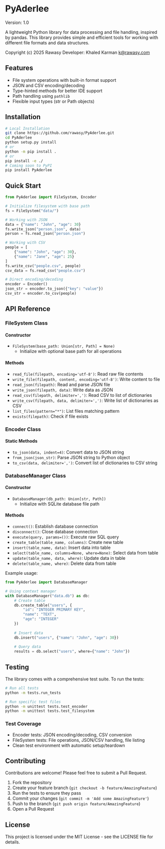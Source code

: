 # PyAderlee

Version: 1.0

A lightweight Python library for data processing and file handling, inspired by pandas. This library provides simple and efficient tools for working with different file formats and data structures.

Copyright (c) 2025 Rawasy
Developer: Khaled Karman <k@rawasy.com>

## Features

- File system operations with built-in format support
- JSON and CSV encoding/decoding
- Type-hinted methods for better IDE support
- Path handling using `pathlib`
- Flexible input types (str or Path objects)

## Installation

```bash
# Local Installation
git clone https://github.com/rawasy/PyAderlee.git
cd PyAderlee
python setup.py install
# or
python -m pip install .
# or
pip install -e ./
# Coming soon to PyPI
pip install PyAderlee
```

## Quick Start

```python
from PyAderlee import FileSystem, Encoder

# Initialize filesystem with base path
fs = FileSystem("data/")

# Working with JSON
data = {"name": "John", "age": 30}
fs.write_json("person.json", data)
person = fs.read_json("person.json")

# Working with CSV
people = [
    {"name": "John", "age": 30},
    {"name": "Jane", "age": 25}
]
fs.write_csv("people.csv", people)
csv_data = fs.read_csv("people.csv")

# Direct encoding/decoding
encoder = Encoder()
json_str = encoder.to_json({"key": "value"})
csv_str = encoder.to_csv(people)
```

## API Reference

### FileSystem Class

#### Constructor
- `FileSystem(base_path: Union[str, Path] = None)`
  - Initialize with optional base path for all operations

#### Methods
- `read_file(filepath, encoding='utf-8')`: Read raw file contents
- `write_file(filepath, content, encoding='utf-8')`: Write content to file
- `read_json(filepath)`: Read and parse JSON file
- `write_json(filepath, data)`: Write data as JSON
- `read_csv(filepath, delimiter=',')`: Read CSV to list of dictionaries
- `write_csv(filepath, data, delimiter=',')`: Write list of dictionaries as CSV
- `list_files(pattern="*")`: List files matching pattern
- `exists(filepath)`: Check if file exists

### Encoder Class

#### Static Methods
- `to_json(data, indent=4)`: Convert data to JSON string
- `from_json(json_str)`: Parse JSON string to Python object
- `to_csv(data, delimiter=',')`: Convert list of dictionaries to CSV string

### DatabaseManager Class

#### Constructor
- `DatabaseManager(db_path: Union[str, Path])`
  - Initialize with SQLite database file path

#### Methods
- `connect()`: Establish database connection
- `disconnect()`: Close database connection
- `execute(query, params=())`: Execute raw SQL query
- `create_table(table_name, columns)`: Create new table
- `insert(table_name, data)`: Insert data into table
- `select(table_name, columns=None, where=None)`: Select data from table
- `update(table_name, data, where)`: Update data in table
- `delete(table_name, where)`: Delete data from table

Example usage:
```python
from PyAderlee import DatabaseManager

# Using context manager
with DatabaseManager("data.db") as db:
    # Create table
    db.create_table("users", {
        "id": "INTEGER PRIMARY KEY",
        "name": "TEXT",
        "age": "INTEGER"
    })
    
    # Insert data
    db.insert("users", {"name": "John", "age": 30})
    
    # Query data
    results = db.select("users", where={"name": "John"})
```

## Testing

The library comes with a comprehensive test suite. To run the tests:

```bash
# Run all tests
python -m tests.run_tests

# Run specific test files
python -m unittest tests.test_encoder
python -m unittest tests.test_filesystem
```

### Test Coverage
- Encoder tests: JSON encoding/decoding, CSV conversion
- FileSystem tests: File operations, JSON/CSV handling, file listing
- Clean test environment with automatic setup/teardown

## Contributing

Contributions are welcome! Please feel free to submit a Pull Request.

1. Fork the repository
2. Create your feature branch (`git checkout -b feature/AmazingFeature`)
3. Run the tests to ensure they pass
4. Commit your changes (`git commit -m 'Add some AmazingFeature'`)
5. Push to the branch (`git push origin feature/AmazingFeature`)
6. Open a Pull Request

## License

This project is licensed under the MIT License - see the LICENSE file for details.
